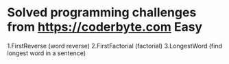 Solved programming challenges from https://coderbyte.com
Easy
======
1.FirstReverse (word reverse)
2.FirstFactorial (factorial)
3.LongestWord (find longest word in a sentence)

